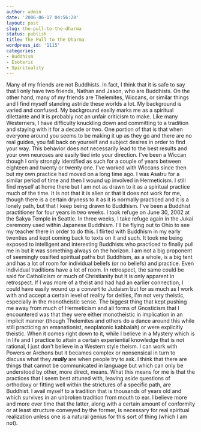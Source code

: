 ```yaml
---
author: admin
date: '2006-06-17 04:56:20'
layout: post
slug: the-pull-to-the-dharma
status: publish
title: The Pull to the Dharma
wordpress_id: '1115'
categories:
- Buddhism
- Esoteric
- Spirituality
---
```


Many of my friends are not Buddhists. In fact, I think that it is safe
to say that I only have two friends, Nathan and Jason, who are
Buddhists. On the other hand, many of my friends are Thelemites,
Wiccans, or similar things and I find myself standing astride these
worlds a lot. My background is varied and confused. My background easily
marks me as a spiritual dilettante and it is probably not an unfair
criticism to make. Like many Westerners, I have difficulty knuckling
down and committing to a tradition and staying with it for a decade or
two. One portion of that is that when everyone around you seems to be
making it up as they go and there are no real guides, you fall back on
yourself and subject desires in order to find your way. This behavior
does not necessarily lead to the best results and your own neuroses are
easily tied into your direction. I've been a Wiccan though I only
strongly identified as such for a couple of years between eighteen and
twenty or twenty one. I've worked with Wiccans since then but my own
practice had moved on a long time ago. I was Asatru for a similar period
of time and then I wound up involved in Hermeticism. I still find myself
at home there but I am not as drawn to it as a spiritual practice much
of the time. It is not that it is alien or that it does not work for me,
though there is a certain dryness to it as it is normally practiced and
it is a lonely path, but that I keep being drawn to Buddhism. I've been
a Buddhist practitioner for four years in two weeks. I took refuge on
June 30, 2002 at the Sakya Temple in Seattle. In three weeks, I take
refuge again in the Jukai ceremony used within Japanese Buddhism. I'll
be flying out to Ohio to see my teacher there in order to do this. I
flirted with Buddhism in my early twenties and kept coming back to texts
on it and such. It took me being exposed to intelligent and interesting
Buddhists who practiced to finally pull me in but it was something
always on the horizon. I am not a big proponent of seemingly ossified
spiritual paths but Buddhism, as a whole, is a big tent and has a lot of
room for individual beliefs (or no beliefs) and practice. Even
individual traditions have a lot of room. In retrospect, the same could
be said for Catholicism or much of Christianity but it is only apparent
in retrospect. If I was more of a theist and had had an earlier
connection, I could have easily wound up a convert to Judaism but for as
much as I work with and accept a certain level of reality for deities,
I'm not very theistic, especially in the monotheistic sense. The biggest
thing that kept pushing me away from much of Hermeticism and all forms
of Gnosticism that I encountered was that they were either monotheistic
in implication in an implicit manner (though Thelemites and others do a
dance around this while still practicing an emanationist, neoplatonic
kabbalah) or were explicitly theistic. When it comes right down to it,
while I believe in a Mystery which is in life and I practice to attain a
certain experiential knowledge that is not rational, I just don't
believe in a Western style theism. I can work with Powers or Archons but
it becames complex or nonsensical in turn to discuss what they
***really*** are when people try to ask. I think that there are things
that cannot be communicated in language but which can only be understood
by other, more direct, means. What this means for me is that the
practices that I seem best attuned with, leaving aside questions of
orthodoxy or fitting well within the strictures of a specific path, are
Buddhist. I avail myself to a tradition that is thousands of years old
and which survives in an unbroken tradition from mouth to ear. I believe
more and more over time that the latter, along with a certain amount of
conformity or at least structure conveyed by the former, is necessary
for real spiritual realization unless one is a natural genius for this
sort of thing (which I am not).
